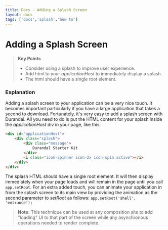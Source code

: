 ```yaml
---
title: Docs - Adding a Splash Screen
layout: docs
tags: ['docs','splash','how to']
---
```

# Adding a Splash Screen
#### 

<blockquote>
  <strong>Key Points</strong>
  <ul>
    <li>
      Consider using a splash to improve user experience.
    </li>
    <li>
      Add html to your <em>applicationHost</em> to immediately display a splash.
    </li>
    <li>
      The html should have a single root element.
    </li>
  </ul>
</blockquote>

### Explanation

Adding a splash screen to your application can be a very nice touch. It becomes important particularly if you have a large application that takes a second to download. Fortunately, it's very easy to add a splash screen with Durandal. All you need to do is put the HTML content for your splash inside the _applicationHost_ div in your page, like this:

```html
<div id="applicationHost">
    <div class="splash">
        <div class="message">
            Durandal Starter Kit
        </div>
        <i class="icon-spinner icon-2x icon-spin active"></i>
    </div>
</div>
```

The splash HTML should have a single root element. It will then display immediately when your page loads and will remain in the page until you call `app.setRoot`. For an extra added touch, you can animate your application in from the splash screen to its main view by providing the animation as the second parameter to _setRoot_ as follows: `app.setRoot('shell', 'entrance');`

>**Note:** This technique can be used at any composition site to add "loading" UI to that part of the screen while any asynchronous operations needed to render complete.